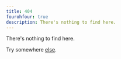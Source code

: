 ```yaml
---
title: 404
fourohfour: true
description: There's nothing to find here.
---
```


There's nothing to find here.

Try somewhere [else](http://kyle.marek-spartz.org).
